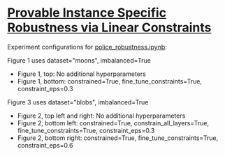 # [Provable Instance Specific Robustness via Linear Constraints](https://openreview.net/forum?id=aVbG8bM1wg)

Experiment configurations for [police_robustness.ipynb](police_robustness.ipynb):


Figure 1 uses dataset="moons", imbalanced=True
* Figure 1, top: No additional hyperparameters
* Figure 1, bottom: constrained=True, fine_tune_constraints=True, constraint_eps=0.3

Figure 3 uses dataset="blobs", imbalanced=True
* Figure 2, top left and right: No additional hyperparameters
* Figure 2, bottom left: constrained=True, constrain_all_layers=True, fine_tune_constraints=True, constraint_eps=0.3
* Figure 2, bottom right: constrained=True, fine_tune_constraints=True, constraint_eps=0.6
